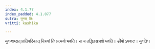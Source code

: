 ```yaml
---
index: 4.1.77
index_padded: 4.1.077
sutra: यूनस् तिः
vritti: kashika

---
```

युवन्शब्दात् प्रातिपदिकात् स्त्रियां तिः प्रत्ययो भवति। स च तद्धितसञ्ज्ञो भवति। ङीपो ऽपवादः। युवतिः।